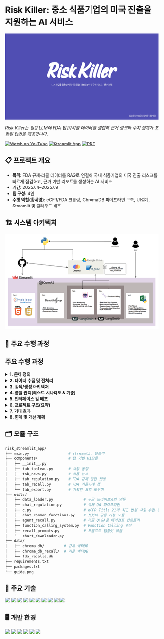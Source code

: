 <h1 align="left">Risk Killer: 중소 식품기업의 미국 진출을 지원하는 AI 서비스</h1>

<p align="left">
  <a href="./Risk_killer.pdf">
    <img src="./Risk_Killer.png" width="900" alt="Risk Killer 발표 썸네일 (클릭하면 PDF)">
  </a>
</p>

<p align="left">
  <em>Risk Killer는 일반 LLM에 FDA 법규/리콜 데이터를 결합해 근거 링크와 수치 집계가 포함된 답변을 제공합니다.</em>
</p>

<div align="left">
  
[![Watch on YouTube](https://img.shields.io/badge/YouTube-FF0000?logo=youtube&logoColor=white)](https://youtu.be/fcc8h7o8pXs)
[![Streamlit App](https://img.shields.io/badge/Streamlit-App-green)](https://riskstremlaitapp.streamlit.app/)
[![PDF](https://img.shields.io/badge/Slides-PDF-blue)](./Risk_killer.pdf)

</div>


## 📋 프로젝트 개요

- **목적**: FDA 규제·리콜 데이터를 RAG로 연결해 국내 식품기업의 미국 진출 리스크를 빠르게 점검하고, 근거 기반 리포트를 생성하는 AI 서비스  
- **기간**: 2025.04–2025.09  
- **팀 구성**: 4인  
- **수행 역할(황세영)**: eCFR/FDA 크롤링, ChromaDB 파이프라인 구축, UI설계, Streamlit 및 클라우드 배포


## 🏗️ 시스템 아키텍처
<p align="left"><img src="architecture.png" width="700" alt="Risk Killer Architecture"></p>


## 📌 주요 수행 과정

## 주요 수행 과정

<details>
<summary><b>1. 문제 정의</b></summary>

- 중소 식품기업의 미국 진출 시 **규제 적합성(성분·표시·첨가물·알레르겐)** 및 **리콜 리스크**를 선제 점검하기 어려움.
- 요구사항: 
  - 제품 정보 기반 규제 적합성 힌트 제공
  - 유사 리콜 사례 탐색
  - **집계 질의**(예: “최근 1년 알레르겐 리콜 Top5”) 응답
  - **근거 링크/원문 인용** 포함한 신뢰 가능한 답변

</details>

<details>
<summary><b>2. 데이터 수집 및 전처리</b></summary>

- **크롤링 대상**
  - eCFR Title 21 최근 변경(Chapter 1 / Subchapter A·B·L)
  - FDA 리콜 페이지(발표일, 리콜 사유, 회수 범위 등 핵심 메타)
- **수집 방식**
  - Playwright 기반 비동기 크롤러로 목록/상세 크롤링
  - 필요 시 Selenium을 이용해 외부 차트/페이지 캡처 자동화
- **정규화 스키마**
  - `document_type`(guidance/regulation/recall)
  - `category`(additives/allergen/labeling/ecfr/usc 등)
  - `title`, `url`, `chunks` + 온톨로지(`ont_allergen`, `ont_contaminant`, `ont_recall_reason` 등)
- **텍스트 가공**
  - 한글 번역·요약 → 문단 단위 **chunking**
  - 불필요 태그/공백/표 제거, 날짜·수치 표준화
- **저장**
  - **ChromaDB**: chunk 임베딩 + 메타데이터 인덱싱
  - **SQLite**: 리콜 핵심 메타/집계 친화 필드 분리 저장(카운트·랭킹 질의용)

</details>

<details>
<summary><b>3. 검색/생성 아키텍처</b></summary>

- **임베딩**: OpenAI `text-embedding-3-small`로 문단 임베딩
- **검색**: 시맨틱 검색 + 메타필터(문서유형/카테고리/기간)로 후보 문서 추출
- **응답 생성**: OpenAI API 기반 생성, **근거 인용(링크/인용문)** 포함
- **Function Calling**
  - 집계형 질문(개수/순위/기간)에 대해 SQLite/VectorStore 결과를 함수로 호출 → 표/요약 생성
- **오케스트레이션(LangGraph)**
  1) 질의 분류(집계형/설명형/혼합)  
  2) 라우팅(규제 vs 리콜)  
  3) 벡터 검색 + 필터  
  4) 필요 시 함수 호출(집계/랭킹)  
  5) 출처 인용 정리 → 최종 응답

</details>

<details>
<summary><b>4. 품질 관리(테스트 시나리오 & 기준)</b></summary>

- **정확성(grounding)**: 최종 응답 내 인용 출처가 실제 문서 내용과 일치 *(목표: ___%)*  
- **회수율(검색)**: 골드 쿼리 셋에서 상위 k 내 관련 문서 포함 *(k=5, 목표: ___%)*  
- **집계 정확도**: 함수 호출 기반 카운트/랭킹 결과가 수동 집계와 일치 *(허용 오차: 0)*  
- **응답 시간**: P95 지연 *(목표: ___ s 이하)*  
- **안전성**: 법률 자문 아님 고지/한계 안내 포함 여부 *(준수율: ___%)*

</details>

<details>
<summary><b>5. 인터페이스 및 배포</b></summary>

- **Streamlit UI**(탭 구성 예)
  - 규제 챗봇 / 리콜 챗봇 / 외부 차트(Tableau) / 보고서 내보내기
- **배포**: Streamlit Cloud  
- **데이터 연동**: Google Drive에서 대용량 데이터 자동 다운로드 및 압축 해제  
- **자동화**: Selenium으로 Tableau Public 시각화 캡처 → 리포트 삽입

</details>

<details>
<summary><b>6. 프로젝트 구조(요약)</b></summary>

- `components/`(탭 모듈), `utils/`(크롤링/검색/함수호출), `data/`(Chroma/SQLite)  
- 규제/리콜 **단일 Chroma 컬렉션 + 메타 필터** 운영(카테고리/문서유형으로 분기)

</details>

<details>
<summary><b>7. 기대 효과</b></summary>

- 규정·가이던스·리콜 **근거 인용형** 답변으로 의사결정 신뢰성 향상
- 키워드가 아닌 **시맨틱 검색+필터**로 탐색 효율 개선
- **Function Calling**으로 개수/순위/기간 질의를 즉시 집계
- 단일 화면에서 **분석–증거–요약 보고**까지 수행

</details>

<details>
<summary><b>8. 한계 및 개선 계획</b></summary>

- 법률 자문이 아닌 **보조 도구**이므로 최종 판단은 전문가 검토 필요
- 원문 개정/번역 품질에 따른 시의성 이슈 → **변경 감지·재임베딩 파이프라인** 보강 예정
- 모델 한계로 인한 오답 가능 → **쿼리 재작성/반박-검증 체인** 도입 검토
- 식품 분야 중심 → 의약/화장품 등 **스키마 확장** 및 멀티도메인 테스트 계획

</details>



## 🗂️ 모듈 구조

```bash
risk_streamlit_app/
├── main.py                  # streamlit 엔트리
├── components/              # 탭 기반 UI모듈
│   ├── __init__.py    
│   ├── tab_tableau.py       # 시장 동향
│   ├── tab_news.py          # 식품 뉴스
│   ├── tab_regulation.py    # FDA 규제 관련 챗봇
│   ├── tab_recall.py        # FDA 리콜사례 챗
│   └── tab_export.py        # 기획안 요약 도우미
├── utils/
│   ├── data_loader.py              # 구글 드라이브와의 연동
│   ├── chat_regulation.py          # 규제 QA 파이프라인
│   ├── c.py                        # eCFR Title 21의 최근 변경 사항 수집·정제·번역·요약
│   ├── chat_common_functions.py    # 챗봇의 공통 기능 모듈
│   ├── agent_recall.py             # 리콜 Q\&A용 에이전트 컨트롤러
│   ├── function_calling_system.py  # Function Calling 엔진
│   ├── recall_prompts.py           # 프롬프트 템플릿 묶음
│   └── chart_downloader.py
├── data/
│   ├── chroma_db/         # 규제 벡터DB
│   ├── chroma_db_recall/  # 리콜 벡터DB
│   └── fda_recalls.db
├── requirements.txt
├── packages.txt
└── guide.png
```


## 🧰 주요 기술
<div align="left">

<img src="https://img.shields.io/badge/Python-3.11-3776AB?style=for-the-badge&logo=python&logoColor=white"/>
<img src="https://img.shields.io/badge/Streamlit-App-FF4B4B?style=for-the-badge&logo=streamlit&logoColor=white"/>
<img src="https://img.shields.io/badge/ChromaDB-Vector%20Store-3E77FF?style=for-the-badge"/>
<img src="https://img.shields.io/badge/OpenAI-API-5E5E5E?style=for-the-badge&logo=openai&logoColor=white"/>
<img src="https://img.shields.io/badge/LangGraph-Orchestration-4B5563?style=for-the-badge"/>
<img src="https://img.shields.io/badge/SQLite-DB-003B57?style=for-the-badge&logo=sqlite&logoColor=white"/>
<img src="https://img.shields.io/badge/pandas-Dataframe-150458?style=for-the-badge&logo=pandas&logoColor=white"/>
<img src="https://img.shields.io/badge/Plotly-Interactive%20Charts-3F4F75?style=for-the-badge&logo=plotly&logoColor=white"/>
<img src="https://img.shields.io/badge/Selenium-Web%20Chart%20Capture-43B02A?style=for-the-badge&logo=selenium&logoColor=white"/>
<img src="https://img.shields.io/badge/Google%20Drive-Integration-4285F4?style=for-the-badge&logo=googledrive&logoColor=white"/>

</div>


## 🖥️ 개발 환경
<div align="left">

<img src="https://img.shields.io/badge/Windows-11-0078D6?style=for-the-badge&logo=windows&logoColor=white"/>
<img src="https://img.shields.io/badge/VS%20Code-Editor-007ACC?style=for-the-badge&logo=visualstudiocode&logoColor=white"/>
<img src="https://img.shields.io/badge/Python-3.11-3776AB?style=for-the-badge&logo=python&logoColor=white"/>
<img src="https://img.shields.io/badge/Streamlit-Cloud%20(Deploy)-FF4B4B?style=for-the-badge&logo=streamlit&logoColor=white"/>
<img src="https://img.shields.io/badge/ChromeDriver-Automation-4285F4?style=for-the-badge&logo=googlechrome&logoColor=white"/>
<img src="https://img.shields.io/badge/Tableau-Public-005571?style=for-the-badge&logo=tableau&logoColor=white"/>

</div>
